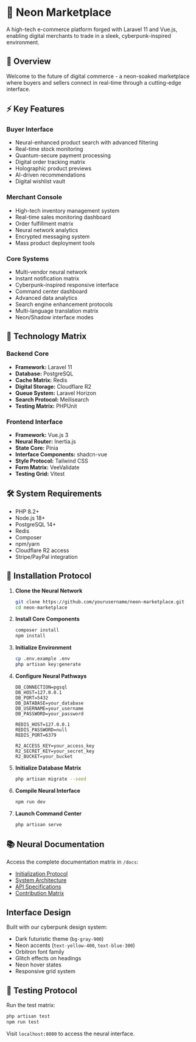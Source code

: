 # 🌟 Neon Marketplace

A high-tech e-commerce platform forged with Laravel 11 and Vue.js, enabling digital merchants to trade in a sleek, cyberpunk-inspired environment.

## 💫 Overview

Welcome to the future of digital commerce - a neon-soaked marketplace where buyers and sellers connect in real-time through a cutting-edge interface.

## ⚡ Key Features

### Buyer Interface
- Neural-enhanced product search with advanced filtering
- Real-time stock monitoring
- Quantum-secure payment processing
- Digital order tracking matrix
- Holographic product previews
- AI-driven recommendations
- Digital wishlist vault

### Merchant Console
- High-tech inventory management system
- Real-time sales monitoring dashboard
- Order fulfillment matrix
- Neural network analytics
- Encrypted messaging system
- Mass product deployment tools

### Core Systems
- Multi-vendor neural network
- Instant notification matrix
- Cyberpunk-inspired responsive interface
- Command center dashboard
- Advanced data analytics
- Search engine enhancement protocols
- Multi-language translation matrix
- Neon/Shadow interface modes

## 🔮 Technology Matrix

### Backend Core
- **Framework:** Laravel 11
- **Database:** PostgreSQL
- **Cache Matrix:** Redis
- **Digital Storage:** Cloudflare R2
- **Queue System:** Laravel Horizon
- **Search Protocol:** Meilisearch
- **Testing Matrix:** PHPUnit

### Frontend Interface
- **Framework:** Vue.js 3
- **Neural Router:** Inertia.js
- **State Core:** Pinia
- **Interface Components:** shadcn-vue
- **Style Protocol:** Tailwind CSS
- **Form Matrix:** VeeValidate
- **Testing Grid:** Vitest

## 🛠️ System Requirements

- PHP 8.2+
- Node.js 18+
- PostgreSQL 14+
- Redis
- Composer
- npm/yarn
- Cloudflare R2 access
- Stripe/PayPal integration

## 🚀 Installation Protocol

1. **Clone the Neural Network**
   ```bash
   git clone https://github.com/yourusername/neon-marketplace.git
   cd neon-marketplace
   ```

2. **Install Core Components**
   ```bash
   composer install
   npm install
   ```

3. **Initialize Environment**
   ```bash
   cp .env.example .env
   php artisan key:generate
   ```

4. **Configure Neural Pathways**
   ```
   DB_CONNECTION=pgsql
   DB_HOST=127.0.0.1
   DB_PORT=5432
   DB_DATABASE=your_database
   DB_USERNAME=your_username
   DB_PASSWORD=your_password

   REDIS_HOST=127.0.0.1
   REDIS_PASSWORD=null
   REDIS_PORT=6379

   R2_ACCESS_KEY=your_access_key
   R2_SECRET_KEY=your_secret_key
   R2_BUCKET=your_bucket
   ```

5. **Initialize Database Matrix**
   ```bash
   php artisan migrate --seed
   ```

6. **Compile Neural Interface**
   ```bash
   npm run dev
   ```

7. **Launch Command Center**
   ```bash
   php artisan serve
   ```

## 📚 Neural Documentation

Access the complete documentation matrix in `/docs`:
- [Initialization Protocol](docs/setup.md)
- [System Architecture](docs/architecture.md)
- [API Specifications](docs/api.md)
- [Contribution Matrix](docs/contributing.md)

## Interface Design

Built with our cyberpunk design system:
- Dark futuristic theme (`bg-gray-900`)
- Neon accents (`text-yellow-400`, `text-blue-300`)
- Orbitron font family
- Glitch effects on headings
- Neon hover states
- Responsive grid system

## 🧪 Testing Protocol

Run the test matrix:
```bash
php artisan test
npm run test
```

Visit `localhost:8000` to access the neural interface.
